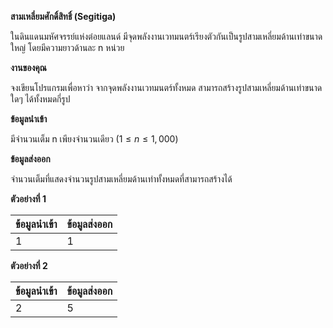 **สามเหลี่ยมศักดิ์สิทธิ์ (Segitiga)**

ในดินแดนมหัศจรรย์แห่งต๋อยแลนด์ มีจุดพลังงานเวทมนตร์เรียงตัวกันเป็นรูปสามเหลี่ยมด้านเท่าขนาดใหญ่ โดยมีความยาวด้านละ n หน่วย

**งานของคุณ**

จงเขียนโปรแกรมเพื่อหาว่า จากจุดพลังงานเวทมนตร์ทั้งหมด สามารถสร้างรูปสามเหลี่ยมด้านเท่าขนาดใดๆ ได้ทั้งหมดกี่รูป

**ข้อมูลนำเข้า**

มีจำนวนเต็ม n เพียงจำนวนเดียว ($1 \le n \le 1,000$)

**ข้อมูลส่งออก**

จำนวนเต็มที่แสดงจำนวนรูปสามเหลี่ยมด้านเท่าทั้งหมดที่สามารถสร้างได้

**ตัวอย่างที่ 1**

| ข้อมูลนำเข้า | ข้อมูลส่งออก |
| :--- | :--- |
| 1 | 1 |

**ตัวอย่างที่ 2**

| ข้อมูลนำเข้า | ข้อมูลส่งออก |
| :--- | :--- |
| 2 | 5 |